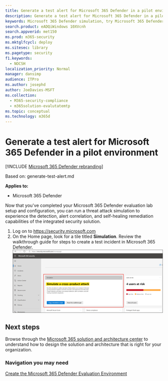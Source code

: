 ```yaml
---
title: Generate a test alert for Microsoft 365 Defender in a pilot environment
description: Generate a test alert for Microsoft 365 Defender in a pilot environment.
keywords: Microsoft 365 Defender simulation, try Microsoft 365 Defender, generate test alert in Microsoft 365 Defender, test alert in Microsoft 365 Defender evaluation lab
search.product: eADQiWindows 10XVcnh
search.appverid: met150
ms.prod: m365-security
ms.mktglfcycl: deploy
ms.sitesec: library
ms.pagetype: security
f1.keywords: 
  - NOCSH
localization_priority: Normal
manager: dansimp
audience: ITPro
ms.author: josephd
author: JoeDavies-MSFT
ms.collection: 
  - M365-security-compliance
  - m365solution-evalutatemtp
ms.topic: conceptual
ms.technology: m365d
---
```


# Generate a test alert for Microsoft 365 Defender in a pilot environment

[!INCLUDE [Microsoft 365 Defender rebranding](../includes/microsoft-defender.md)]

Based on: generate-test-alert.md

**Applies to:**
- Microsoft 365 Defender

Now that you've completed your Microsoft 365 Defender evaluation lab setup and configuration, you can run a threat attack simulation to experience the detection, alert correlation, and self-healing remediation capabilities of the integrated security solution.  

1. Log on to https://security.microsoft.com
2. On the Home page, look for a tile titled **Simulation**.  Review the walkthrough guide for steps to create a test incident in Microsoft 365 Defender.
<br>![Image of simulation card in the Microsoft 365 Security dashboard](../../media/mtp-eval-73.png) <br>

## Next steps

Browse through the [Microsoft 365 solution and architecture center](../../solutions/index.yml) to understand how to design the solution and architecture that is right for your organization.



### Navigation you may need

[Create the Microsoft 365 Defender Evaluation Environment](eval-create-eval-environment.md)